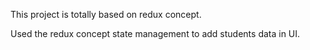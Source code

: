 This project is totally based on  redux concept.

Used the redux concept state management to add students data in UI.


